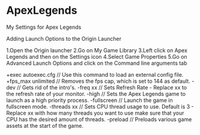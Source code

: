 # ApexLegends
My Settings for Apex Legends

Adding Launch Options to the Origin Launcher

1.Open the Origin launcher
2.Go on My Game Library
3.Left click on Apex Legends and then on the Settings icon
4.Select Game Properties
5.Go on Advanced Launch Options and click on the Command line arguments tab

+exec autoexec.cfg // Use this command to load an external config file.
+fps_max unlimited // Removes the fps cap, which is set to 144 as default.
-dev // Gets rid of the intro's.
-freq xx // Sets Refresh Rate - Replace xx to the refresh rate of your monitor.
-high // Sets the Apex Legends game to launch as a high priority process.
-fullscreen // Launch the game in fullscreen mode.
-threads xx // Sets CPU thread usage to use. Default is 3 - Replace xx with how many threads you want to use make sure that your CPU has the desired amount of threads.
-preload // Preloads various game assets at the start of the game.
